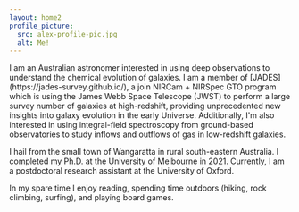 ```yaml
---
layout: home2
profile_picture:
  src: alex-profile-pic.jpg
  alt: Me!
---
```


<p>
I am an Australian astronomer interested in using deep observations to understand the chemical evolution of galaxies. I am a member of [JADES](https://jades-survey.github.io/), a join NIRCam + NIRSpec GTO program which is using the James Webb Space Telescope (JWST) to perform a large survey number of galaxies at high-redshift, providing unprecedented new insights into galaxy evolution in the early Universe. Additionally, I'm also interested in using integral-field spectroscopy from ground-based observatories to study inflows and outflows of gas in low-redshift galaxies.
</p>

<p>
I hail from the small town of Wangaratta in rural south-eastern Australia. I completed my Ph.D. at the University of Melbourne in 2021. Currently, I am a postdoctoral research assistant at the University of Oxford.
</p>

<p>
In my spare time I enjoy reading, spending time outdoors (hiking, rock climbing, surfing), and playing board games.
</p>

